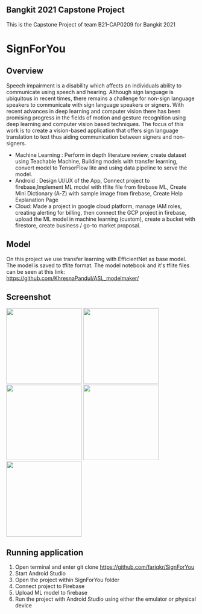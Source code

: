 ## Bangkit 2021 Capstone Project
This is the Capstone Project of team B21-CAP0209 for Bangkit 2021


# SignForYou

## Overview

Speech impairment is a disability which affects an individuals ability to communicate using speech and hearing. Although sign language is ubiquitous in recent times, there remains a challenge for non-sign language speakers to communicate with sign language speakers or signers. With recent advances in deep learning and computer vision there has been promising progress in the fields of motion and gesture recognition using deep learning and computer vision based techniques. The focus of this work is to create a vision-based application that offers sign language translation to text thus aiding communication between signers and non-signers.
  - Machine Learning : Perform in depth literature review, create dataset using Teachable Machine, Building models with transfer learning, convert model to TensorFlow lite and using data pipeline to serve the model.
  - Android : Design UI/UX of the App, Connect project to firebase,Implement ML model with tflite file from firebase ML, Create Mini Dictionary (A-Z) with sample image from firebase, Create Help Explanation Page
  - Cloud: Made a project in google cloud platform, manage IAM roles, creating alerting for billing, then connect the GCP project in firebase, upload the ML model in machine learning (custom), create a bucket with firestore, create business / go-to market proposal.

## Model
On this project we use transfer learning with EfficientNet as base model. The model is saved to tflite format.
The model notebook and it's tflite files can be seen at this link: https://github.com/KhresnaPanduI/ASL_modelmaker/

## Screenshot
<img src="https://user-images.githubusercontent.com/48057016/120464700-6bd59600-c3c7-11eb-8f11-130da17a6b82.jpg" width=200>
<img src="https://user-images.githubusercontent.com/48057016/120464709-6e37f000-c3c7-11eb-88d4-9e23d4bd9b4f.jpg" width=200>
<img src="https://user-images.githubusercontent.com/48057016/120464720-7132e080-c3c7-11eb-993f-07eb2f2e1781.jpg" width=200>
<img src="https://user-images.githubusercontent.com/48057016/120464731-73953a80-c3c7-11eb-8ab5-5fdcb8a062e4.jpg" width=200>
<img src="https://user-images.githubusercontent.com/48057016/120464650-5d877a00-c3c7-11eb-8205-3b652d9ef5a1.jpg" width=200>

## Running application
1. Open terminal and enter git clone https://github.com/fariqkr/SignForYou 
2. Start Android Studio
3. Open the project within SignForYou folder
4. Connect project to Firebase
5. Upload ML model to firebase
6. Run the project with Android Studio using either the emulator or physical device
